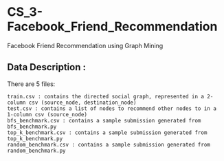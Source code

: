 # CS_3-Facebook_Friend_Recommendation
Facebook Friend Recommendation using Graph Mining


## Data Description :

There are 5 files:

    train.csv : contains the directed social graph, represented in a 2-column csv (source_node, destination_node)
    test.csv : contains a list of nodes to recommend other nodes to in a 1-column csv (source_node)
    bfs_benchmark.csv : contains a sample submission generated from bfs_benchmark.py
    top_k_benchmark.csv : contains a sample submission generated from top_k_benchmark.py
    random_benchmark.csv : contains a sample submission generated from random_benchmark.py